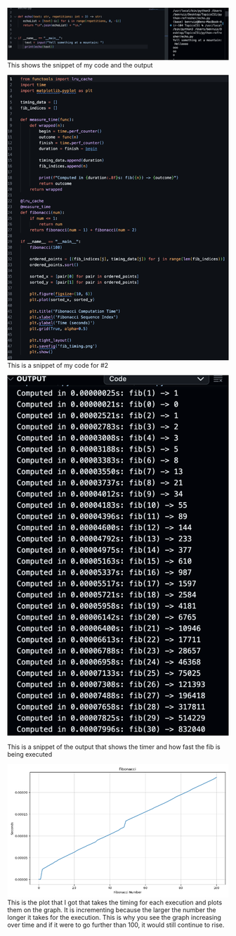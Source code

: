![](screenshot1.png)
This shows the snippet of my code and the output



![](screenshot3.png)
This is a snippet of my code for #2


![](screenshot2.png)

This is a snippet of the output that shows the timer and how fast the fib is being executed


![](fib.png)
This is the plot that I got that takes the timing for each execution and plots them on the graph. It is incrementing because the larger the number the longer it takes for the execution. This is why you see the graph increasing over time and if it were to go further than 100, it would still continue to rise.